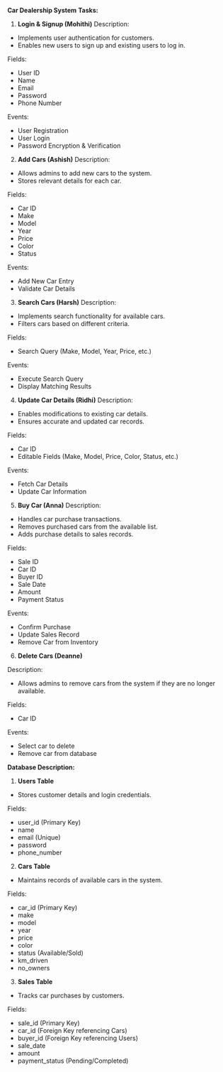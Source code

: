 **Car Dealership System**
**Tasks:**
  
1. **Login & Signup (Mohithi)**
Description:
* Implements user authentication for customers.
* Enables new users to sign up and existing users to log in.

Fields:
* User ID
* Name
* Email
* Password
* Phone Number

Events:
* User Registration
* User Login
* Password Encryption & Verification

2. **Add Cars (Ashish)**
Description:
* Allows admins to add new cars to the system.
* Stores relevant details for each car.

Fields:
* Car ID
* Make
* Model
* Year
* Price
* Color
* Status

Events:
* Add New Car Entry
* Validate Car Details

3. **Search Cars (Harsh)**
Description:
* Implements search functionality for available cars.
* Filters cars based on different criteria.

Fields:
* Search Query (Make, Model, Year, Price, etc.)

Events:
* Execute Search Query
* Display Matching Results

4. **Update Car Details (Ridhi)**
Description:
* Enables modifications to existing car details.
* Ensures accurate and updated car records.

Fields:
* Car ID
* Editable Fields (Make, Model, Price, Color, Status, etc.)

Events:
* Fetch Car Details
* Update Car Information

5. **Buy Car (Anna)**
Description:
* Handles car purchase transactions.
* Removes purchased cars from the available list.
* Adds purchase details to sales records.

Fields:
* Sale ID
* Car ID
* Buyer ID
* Sale Date
* Amount
* Payment Status

Events:
* Confirm Purchase
* Update Sales Record
* Remove Car from Inventory

6. **Delete Cars (Deanne)**

Description:
* Allows admins to remove cars from the system if they are no longer available.

Fields:
* Car ID

Events:
* Select car to delete
* Remove car from database

**Database Description:**

1. **Users Table**
* Stores customer details and login credentials.

Fields:
* user_id (Primary Key)
* name
* email (Unique)
* password
* phone_number

2. **Cars Table**
* Maintains records of available cars in the system.

Fields:
* car_id (Primary Key)
* make
* model
* year
* price
* color
* status (Available/Sold)
* km_driven
* no_owners

3. **Sales Table**
* Tracks car purchases by customers.

Fields:
* sale_id (Primary Key)
* car_id (Foreign Key referencing Cars)
* buyer_id (Foreign Key referencing Users)
* sale_date
* amount
* payment_status (Pending/Completed)
